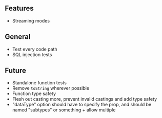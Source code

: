 ## Features

- Streaming modes

## General

- Test every code path
- SQL injection tests

## Future

- Standalone function tests
- Remove `toString` wherever possible
- Function type safety
- Flesh out casting more, prevent invalid castings and add type safety
- "dataType" option should have to specify the prop, and should be named "subtypes" or something + allow multiple
